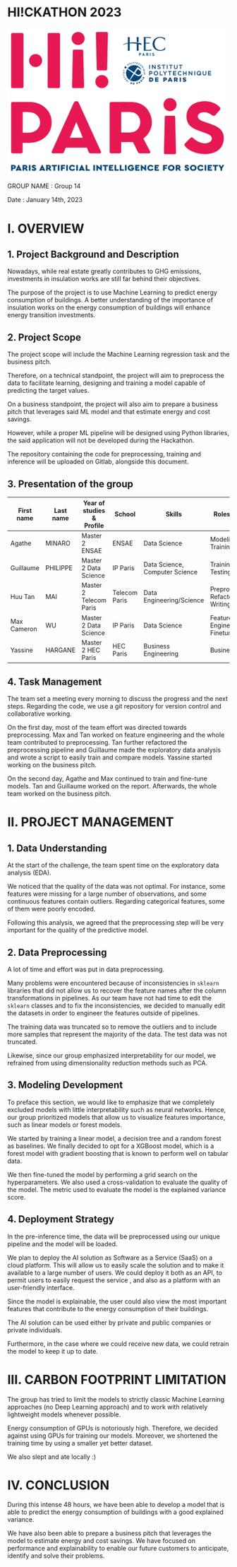 # HI!CKATHON 2023

<img src="images/logo-hi-paris-retina.png" alt="Hi! Paris logo" width="500"/>

GROUP NAME  : Group 14

Date : January 14th, 2023

# I.	OVERVIEW
## 1.	Project Background and Description

Nowadays, while real estate greatly contributes to GHG emissions, investments in 
insulation works are still far behind their objectives.

The purpose of the project is to use Machine Learning to predict energy consumption 
of buildings. A better understanding of the importance of insulation works on the 
energy consumption of buildings will enhance energy transition investments.

## 2.	Project Scope

The project scope will include the Machine Learning regression task 
and the business pitch.

Therefore, on a technical standpoint, the project will aim to preprocess the data 
to facilitate learning, designing and training a model capable of 
predicting the target values.

On a business standpoint, the project will also aim to prepare a business pitch 
that leverages said ML model and that estimate energy and cost savings.

However, while a proper ML pipeline will be designed using Python libraries, 
the said application will not be developed during the Hackathon.

The repository containing the code for preprocessing, training and inference 
will be uploaded on Gitlab, alongside this document.

## 3.	Presentation of the group

| First name | Last name | Year of studies & Profile | School        | Skills                         | Roles/Tasks                         |
| ---------- | --------- |--------------------|---------------|--------------------------------|-------------------------------------|
| Agathe     | MINARO    | Master 2 ENSAE     | ENSAE         | Data Science                   | Modeling, Training                  |
| Guillaume     | PHILIPPE    | Master 2 Data Science | IP Paris      | Data Science, Computer Science | Training, Testing                   |
| Huu Tan     | MAI    | Master 2 Telecom Paris | Telecom Paris | Data Engineering/Science       | Preprocessing, Refactoring, Writing |
| Max Cameron     | WU    | Master 2 Data Science | IP Paris      | Data Science                   | Feature Engineering, Finetuning     |
| Yassine     | HARGANE    | Master 2 HEC Paris | HEC Paris     | Business Engineering           | Business                            |


## 4.	Task Management

The team set a meeting every morning to discuss the progress and the next steps.
Regarding the code, we use a git repository for version control and collaborative working. 

On the first day, most of the team effort was directed towards preprocessing. 
Max and Tan worked on feature engineering and the whole team contributed to 
preprocessing. Tan further refactored the preprocessing pipeline and 
Guillaume made the exploratory data analysis and wrote a 
script to easily train and compare models. Yassine started working on the business pitch.

On the second day, Agathe and Max continued to train and fine-tune models. Tan and Guillaume
worked on the report. Afterwards, the whole team worked on the business pitch.

# II.	PROJECT MANAGEMENT
## 1.	Data Understanding

At the start of the challenge, the team spent time on the exploratory data analysis (EDA).

We noticed that the quality of the data was not optimal. For instance, some features 
were missing for a large number of observations, and some continuous features 
contain outliers. Regarding categorical features, some of them were poorly encoded.

Following this analysis, we agreed that the preprocessing step will be very 
important for the quality of the predictive model. 

## 2.	Data Preprocessing

A lot of time and effort was put in data preprocessing.

Many problems were encountered because of inconsistencies in `sklearn` libraries 
that did not allow us to recover the feature names after the column transformations in pipelines.
As our team have not had time to edit the `sklearn` classes and to fix the inconsistencies, 
we decided to manually edit the datasets in order to engineer the features 
outside of pipelines.

The training data was truncated so to remove the outliers and to include more samples
that represent the majority of the data. The test data was not truncated.

Likewise, since our group emphasized interpretability for our model, we refrained from using dimensionality reduction methods such as PCA.

## 3.	Modeling Development

To preface this section, we would like to emphasize that we completely excluded models with
little interpretability such as neural networks. Hence, our group prioritized models that allow us to
visualize features importance, such as linear models or forest models.

We started by training a linear model, a decision tree and a random forest as baselines. We finally decided to opt for
a XGBoost model, which is a forest model with gradient boosting that is known to perform well on tabular data.

We then fine-tuned the model by performing a grid search on the hyperparameters. We also used a cross-validation to
evaluate the quality of the model. The metric used to evaluate the model is the explained variance score.

## 4.	 Deployment Strategy

In the pre-inference time, the data will be preprocessed using our 
unique pipeline and the model will be loaded.

We plan to deploy the AI solution as Software as a Service (SaaS) on a cloud platform. 
This will allow us to easily scale the solution and to make it available to a large number of users.
We could deploy it both as an API, to permit users to easily request the service 
, and also as a platform with an user-friendly interface.  

Since the model is explainable, the user could also view the most important 
features that contribute to the energy consumption of their buildings.

The AI solution can be used either by private and public companies or private individuals.

Furthermore, in the case where we could receive new data, we could retrain the model to keep it up to date.

# III.	CARBON FOOTPRINT LIMITATION

The group has tried to limit the models to strictly classic Machine Learning approaches (no Deep Learning approach) and to work with relatively lightweight models whenever possible.

Energy consumption of GPUs is notoriously high. Therefore, we decided against using GPUs for training our models.
Moreover, we shortened the training time by using a smaller yet better dataset.

We also slept and ate locally :)

# IV.	CONCLUSION

During this intense 48 hours, we have been able to develop a model that is 
able to predict the energy consumption of buildings with a good explained variance. 

We have also been able to prepare a business pitch that leverages the model to 
estimate energy and cost savings. We have focused on performance and 
explainability to enable our future customers to anticipate, identify and 
solve their problems.
